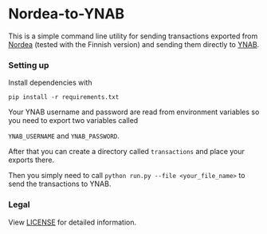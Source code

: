 # Nordea-to-YNAB

This is a simple command line utility for sending transactions exported from [Nordea](https://www.nordea.fi/) (tested with the Finnish version) and sending them directly to [YNAB](https://www.youneedabudget.com/).

### Setting up

Install dependencies with

`pip install -r requirements.txt`

Your YNAB username and password are read from environment variables so you need to export two variables called

`YNAB_USERNAME` and `YNAB_PASSWORD`.

After that you can create a directory called `transactions` and place your exports there.

Then you simply need to call `python run.py --file <your_file_name>` to send the transactions to YNAB.

### Legal

View [LICENSE](https://github.com/Wisheri/Nordea-to-YNAB/blob/master/LICENSE) for detailed information.
